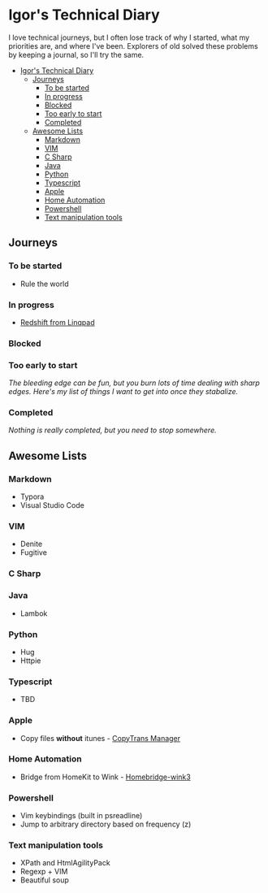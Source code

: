 # Igor's Technical Diary

I love technical journeys, but I often lose track of why I started, what my priorities are, and where I've been. Explorers of old solved these problems by keeping a journal, so I'll try the same.

<!-- TOC -->

- [Igor's Technical Diary](#igors-technical-diary)
    - [Journeys](#journeys)
        - [To be started](#to-be-started)
        - [In progress](#in-progress)
        - [Blocked](#blocked)
        - [Too early to start](#too-early-to-start)
        - [Completed](#completed)
    - [Awesome Lists](#awesome-lists)
        - [Markdown](#markdown)
        - [VIM](#vim)
        - [C Sharp](#c-sharp)
        - [Java](#java)
        - [Python](#python)
        - [Typescript](#typescript)
        - [Apple](#apple)
        - [Home Automation](#home-automation)
        - [Powershell](#powershell)
        - [Text manipulation tools](#text-manipulation-tools)

<!-- /TOC -->

## Journeys

### To be started

- Rule the world

### In progress

- [Redshift from Linqpad](notes/linqpad_from_redshift.md)

### Blocked

### Too early to start

_The bleeding edge can be fun, but you burn lots of time dealing with sharp edges. Here's my list of things I want to get into once they stabalize._

### Completed

_Nothing is really completed, but you need to stop somewhere._

## Awesome Lists

### Markdown

- Typora
- Visual Studio Code

### VIM

- Denite
- Fugitive

### C Sharp

### Java

- Lambok

### Python

- Hug
- Httpie

### Typescript

- TBD

### Apple

- Copy files **without** itunes - [CopyTrans Manager](https://www.copytrans.net/copytransmanager/)

### Home Automation

- Bridge from HomeKit to Wink - [Homebridge-wink3](https://github.com/sibartlett/homebridge-wink3)

### Powershell

- Vim keybindings (built in psreadline)
- Jump to arbitrary directory based on frequency (z) 

### Text manipulation tools

- XPath and HtmlAgilityPack
- Regexp + VIM
- Beautiful soup
